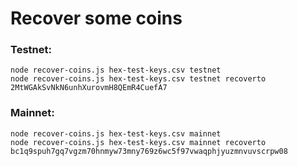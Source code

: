 # Recover some coins

### Testnet:
```
node recover-coins.js hex-test-keys.csv testnet
node recover-coins.js hex-test-keys.csv testnet recoverto 2MtWGAkSvNkN6unhXurovmH8QEmR4CuefA7
```

### Mainnet:
```
node recover-coins.js hex-test-keys.csv mainnet
node recover-coins.js hex-test-keys.csv mainnet recoverto bc1q9spuh7gq7vgzm70hnmyw73mny769z6wc5f97vwaqphjyuzmnvuvscrpw08
```